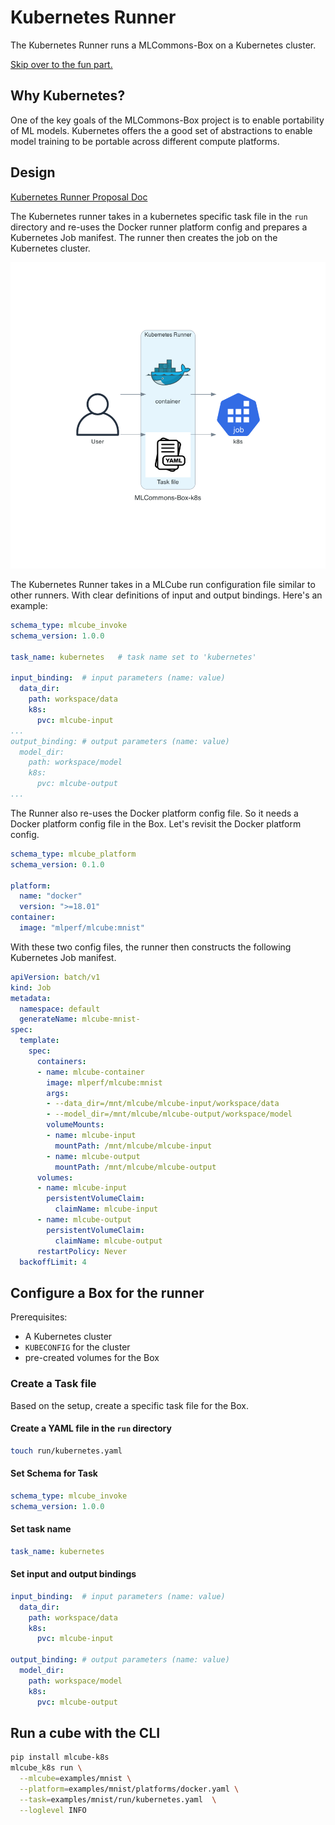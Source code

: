 # Kubernetes Runner

The Kubernetes Runner runs a MLCommons-Box on a Kubernetes cluster.

[Skip over to the fun part.](#prepare-a-kubernetes-cluster)

## Why Kubernetes?

One of the key goals of the MLCommons-Box project is to enable portability of ML models.
Kubernetes offers the a good set of abstractions to enable model training to be portable
across different compute platforms.

## Design

[Kubernetes Runner Proposal Doc](http://bit.ly/cube-k8s-runner)

The Kubernetes runner takes in a kubernetes specific task file in the `run` directory and re-uses the Docker runner
platform config and prepares a Kubernetes Job manifest. The runner then creates the job on the Kubernetes cluster.

![Design](../assets/mlcube-k8s.png)


The Kubernetes Runner takes in a MLCube run configuration file similar to other runners. With clear definitions of input
and output bindings.
Here's an example:

```yaml
schema_type: mlcube_invoke
schema_version: 1.0.0

task_name: kubernetes   # task name set to 'kubernetes'

input_binding:  # input parameters (name: value)
  data_dir:
    path: workspace/data
    k8s:
      pvc: mlcube-input
...
output_binding: # output parameters (name: value)
  model_dir:
    path: workspace/model
    k8s:
      pvc: mlcube-output
...
```

The Runner also re-uses the Docker platform config file. So it needs a Docker platform config file in the Box. Let's
revisit the Docker platform config.

```yaml
schema_type: mlcube_platform
schema_version: 0.1.0

platform:
  name: "docker"
  version: ">=18.01"
container:
  image: "mlperf/mlcube:mnist"
```

With these two config files, the runner then constructs the following Kubernetes Job manifest. 

```yaml
apiVersion: batch/v1
kind: Job
metadata:
  namespace: default
  generateName: mlcube-mnist-
spec:
  template:
    spec:
      containers:
      - name: mlcube-container
        image: mlperf/mlcube:mnist
        args:
        - --data_dir=/mnt/mlcube/mlcube-input/workspace/data
        - --model_dir=/mnt/mlcube/mlcube-output/workspace/model
        volumeMounts:
        - name: mlcube-input
          mountPath: /mnt/mlcube/mlcube-input
        - name: mlcube-output
          mountPath: /mnt/mlcube/mlcube-output
      volumes:
      - name: mlcube-input
        persistentVolumeClaim:
          claimName: mlcube-input
      - name: mlcube-output
        persistentVolumeClaim:
          claimName: mlcube-output
      restartPolicy: Never
  backoffLimit: 4
```

## Configure a Box for the runner

Prerequisites:

- A Kubernetes cluster
- `KUBECONFIG` for the cluster
- pre-created volumes for the Box

### Create a Task file

Based on the setup, create a specific task file for the Box.

#### Create a YAML file in the `run` directory

```bash
touch run/kubernetes.yaml
```

#### Set Schema for Task

```yaml
schema_type: mlcube_invoke
schema_version: 1.0.0
```

#### Set task name

```yaml
task_name: kubernetes
```

#### Set input and output bindings

```yaml
input_binding:  # input parameters (name: value)
  data_dir:
    path: workspace/data
    k8s:
      pvc: mlcube-input

output_binding: # output parameters (name: value)
  model_dir:
    path: workspace/model
    k8s:
      pvc: mlcube-output
```

## Run a cube with the CLI

```bash
pip install mlcube-k8s
mlcube_k8s run \
  --mlcube=examples/mnist \
  --platform=examples/mnist/platforms/docker.yaml \
  --task=examples/mnist/run/kubernetes.yaml  \
  --loglevel INFO
```

